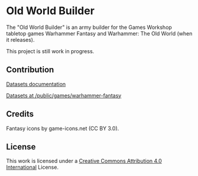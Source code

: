 # Old World Builder

The "Old World Builder" is an army builder for the Games Workshop tabletop games Warhammer Fantasy and Warhammer: The Old World (when it releases).

This project is still work in progress.

## Contribution

[Datasets documentation](https://github.com/nthiebes/old-world-builder/blob/main/docs/datasets.md)

[Datasets at /public/games/warhammer-fantasy](https://github.com/nthiebes/old-world-builder/tree/main/public/games/warhammer-fantasy)

## Credits

Fantasy icons by game-icons.net (CC BY 3.0).

## License

This work is licensed under a [Creative Commons Attribution 4.0 International](https://creativecommons.org/licenses/by/4.0/) License.
